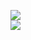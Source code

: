 [![](https://img.shields.io/badge/Made%20With-Github%20Spray-lightgrey.svg?style=for-the-badge&logo=github)](https://github.com/Annihil/github-spray#12253)  
[![](https://i.imgur.com/2DrTn0Z.gif)](https://github.com/Annihil/github-spray)